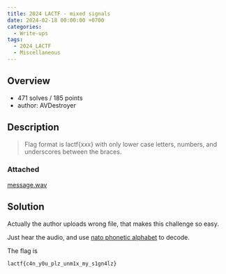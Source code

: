 ```yaml
---
title: 2024 LACTF - mixed signals
date: 2024-02-18 00:00:00 +0700
categories:
  - Write-ups
tags:
  - 2024_LACTF
  - Miscellaneous
---
```


## Overview

* 471 solves / 185 points
* author: AVDestroyer

## Description

> Flag format is lactf{xxx} with only lower case letters, numbers, and underscores between the braces.

### Attached

[message.wav](https://github.com/uclaacm/lactf-archive/blob/main/2024/misc/mixed-signals/message.wav)

## Solution

Actually the author uploads wrong file, that makes this challenge so easy.

Just hear the audio, and use [nato phonetic alphabet](https://www.worldometers.info/languages/nato-phonetic-alphabet/) to decode.

The flag is
```
lactf{c4n_y0u_plz_unm1x_my_s1gn4lz}
```